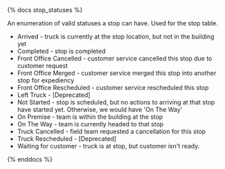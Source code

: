 {% docs stop_statuses %}

An enumeration of valid statuses a stop can have. Used for the stop table.

- Arrived - truck is currently at the stop location, but not in the building yet
- Completed - stop is completed
- Front Office Cancelled - customer service cancelled this stop due to customer request
- Front Office Merged - customer service merged this stop into another stop for expediency
- Front Office Rescheduled - customer service rescheduled this stop
- Left Truck - \[Deprecated\]
- Not Started - stop is scheduled, but no actions to arriving at that stop have started yet. Otherwise, we would have 'On The Way'
- On Premise - team is within the building at the stop
- On The Way - team is currently headed to that stop
- Truck Cancelled - field team requested a cancellation for this stop
- Truck Rescheduled - \[Deprecated\]
- Waiting for customer - truck is at stop, but customer isn't ready.


{% enddocs %}